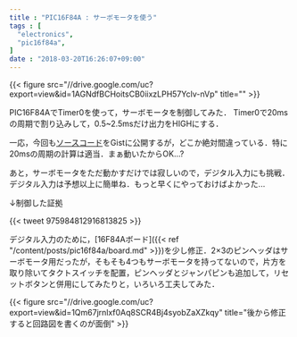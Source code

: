```yaml
---
title : "PIC16F84A : サーボモータを使う"
tags : [
  "electronics",
  "pic16f84a",
]
date : "2018-03-20T16:26:07+09:00"
---
```


{{< figure src="//drive.google.com/uc?export=view&id=1AGNdfBCHoitsCB0iixzLPH57Yclv-nVp" title="" >}}

PIC16F84AでTimer0を使って，サーボモータを制御してみた．
Timer0で20msの周期で割り込みして，0.5~2.5msだけ出力をHIGHにする．
<!--more-->
一応，今回も[ソースコード](https://gist.github.com/ha2zakura/1ea44fd9f3cc07e0533092fa847bb244)をGistに公開するが，どこか絶対間違っている．特に20msの周期の計算は適当．まぁ動いたからOK...?

あと，サーボモータをただ動かすだけでは寂しいので，デジタル入力にも挑戦．デジタル入力は予想以上に簡単ね．もっと早くにやっておけばよかった... 

↓制御した証拠

{{< tweet 975984812916813825 >}}

デジタル入力のために，[16F84Aボード]({{< ref "/content/posts/pic16f84a/board.md" >}})を少し修正．2×3のピンヘッダはサーボモータ用だったが，そもそも4つもサーボモータを持ってないので，片方を取り除いてタクトスイッチを配置，ピンヘッダとジャンパピンも追加して，リセットボタンと併用にしてみたりと，いろいろ工夫してみた．  

{{< figure src="//drive.google.com/uc?export=view&id=1Qm67jrnlxf0Aq8SCR4Bj4syobZaXZkqy" title="後から修正すると回路図を書くのが面倒" >}}

